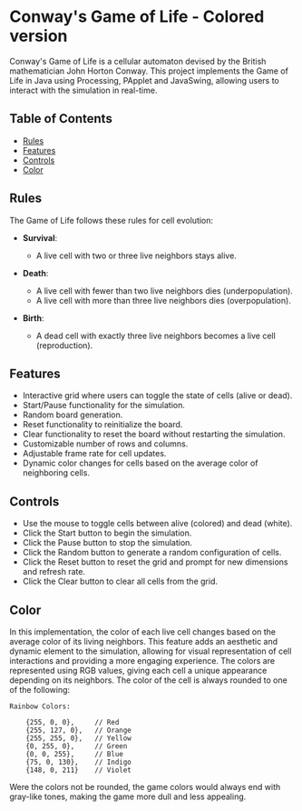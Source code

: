 # Conway's Game of Life - Colored version
Conway's Game of Life is a cellular automaton devised by the British mathematician John Horton Conway. This project implements the Game of Life in Java using Processing, PApplet and JavaSwing, allowing users to interact with the simulation in real-time.

## Table of Contents

- [Rules](#rules)
- [Features](#features)
- [Controls](#controls)
- [Color](#color)


## Rules

The Game of Life follows these rules for cell evolution:

- **Survival**: 
  - A live cell with two or three live neighbors stays alive.
  
- **Death**:
  - A live cell with fewer than two live neighbors dies (underpopulation).
  - A live cell with more than three live neighbors dies (overpopulation).
  
- **Birth**: 
  - A dead cell with exactly three live neighbors becomes a live cell (reproduction).

## Features

- Interactive grid where users can toggle the state of cells (alive or dead).
- Start/Pause functionality for the simulation.
- Random board generation.
- Reset functionality to reinitialize the board.
- Clear functionality to reset the board without restarting the simulation.
- Customizable number of rows and columns.
- Adjustable frame rate for cell updates.
- Dynamic color changes for cells based on the average color of neighboring cells.

## Controls
  
- Use the mouse to toggle cells between alive (colored) and dead (white).
- Click the Start button to begin the simulation.
- Click the Pause button to stop the simulation.
- Click the Random button to generate a random configuration of cells.
- Click the Reset button to reset the grid and prompt for new dimensions and refresh rate.
- Click the Clear button to clear all cells from the grid.

## Color
In this implementation, the color of each live cell changes based on the average color of its living neighbors. This feature adds an aesthetic and dynamic element to the simulation, allowing for visual representation of cell interactions and providing a more engaging experience. The colors are represented using RGB values, giving each cell a unique appearance depending on its neighbors. The color of the cell is always rounded to one of the following: 

    Rainbow Colors:
    
		{255, 0, 0},     // Red
		{255, 127, 0},   // Orange
		{255, 255, 0},   // Yellow
		{0, 255, 0},     // Green
		{0, 0, 255},     // Blue
		{75, 0, 130},    // Indigo
		{148, 0, 211}    // Violet

  Were the colors not be rounded, the game colors would always end with gray-like tones, making the game more dull and less appealing.
